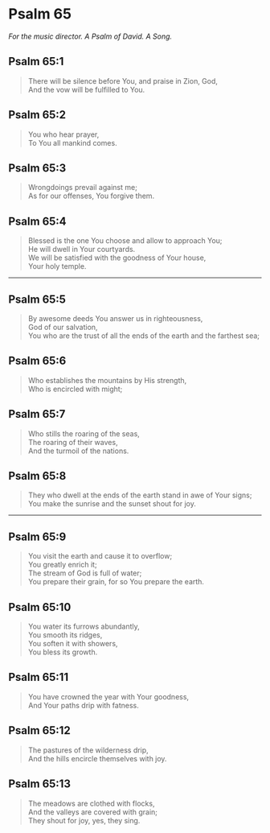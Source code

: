 # Psalm 65

_For the music director. A Psalm of David. A Song._

## Psalm 65:1

> There will be silence before You, and praise in Zion, God,  
> And the vow will be fulfilled to You.

## Psalm 65:2

> You who hear prayer,  
> To You all mankind comes.

## Psalm 65:3

> Wrongdoings prevail against me;  
> As for our offenses, You forgive them.

## Psalm 65:4

> Blessed is the one You choose and allow to approach You;  
> He will dwell in Your courtyards.  
> We will be satisfied with the goodness of Your house,  
> Your holy temple.

---

## Psalm 65:5

> By awesome deeds You answer us in righteousness,  
> God of our salvation,  
> You who are the trust of all the ends of the earth and the farthest sea;

## Psalm 65:6

> Who establishes the mountains by His strength,  
> Who is encircled with might;

## Psalm 65:7

> Who stills the roaring of the seas,  
> The roaring of their waves,  
> And the turmoil of the nations.

## Psalm 65:8

> They who dwell at the ends of the earth stand in awe of Your signs;  
> You make the sunrise and the sunset shout for joy.

---

## Psalm 65:9

> You visit the earth and cause it to overflow;  
> You greatly enrich it;  
> The stream of God is full of water;  
> You prepare their grain, for so You prepare the earth.

## Psalm 65:10

> You water its furrows abundantly,  
> You smooth its ridges,  
> You soften it with showers,  
> You bless its growth.

## Psalm 65:11

> You have crowned the year with Your goodness,  
> And Your paths drip with fatness.

## Psalm 65:12

> The pastures of the wilderness drip,  
> And the hills encircle themselves with joy.

## Psalm 65:13

> The meadows are clothed with flocks,  
> And the valleys are covered with grain;  
> They shout for joy, yes, they sing.
